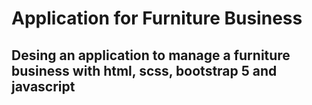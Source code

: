 # Application for Furniture Business

## Desing an application to manage a furniture business with html, scss, bootstrap 5 and javascript